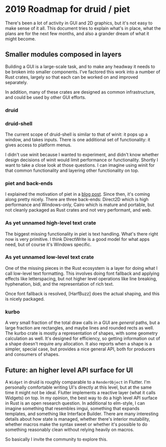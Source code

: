 # 2019 Roadmap for druid / piet

There's been a lot of activity in GUI and 2D graphics, but it's not easy to make sense of it all. This document tries to explain what's in place, what the plans are for the next few months, and also a grander dream of what it might become.

## Smaller modules composed in layers

Building a GUI is a large-scale task, and to make any headway it needs to be broken into smaller components. I've factored this work into a number of Rust crates, largely so that each can be worked on and improved separately.

In addition, many of these crates are designed as common infrastructure, and could be used by other GUI efforts.

### druid

### druid-shell

The current scope of druid-shell is similar to that of winit: it pops up a window, and takes inputs. There is one additional set of functionality: it gives access to platform menus.

I didn't use winit because I wanted to experiment, and didn't know whether design decisions of winit would limit performance or functionality. Shortly I want to take a close look at those questions. I can imagine using winit for that common functionality and layering other functionality on top.

### piet and back-ends

I explained the motivation of piet in a [blog post](https://raphlinus.github.io/rust/graphics/2018/10/11/2d-graphics.html). Since then, it's coming along pretty nicely. There are three back-ends: Direct2D which is high performance and Windows-only, Cairo which is mature and portable, but not cleanly packaged as Rust crates and not very performant, and web.

### As yet unnamed high-level text crate

The biggest missing functionality in piet is text handling. What's there right now is very primitive. I think DirectWrite is a good model for what apps need, but of course it's Windows specific.

### As yet unnamed low-level text crate

One of the missing pieces in the Rust ecosystem is a layer for doing what I call low-level text formatting. This involves doing font fallback and applying effects like letterspacing, but not higher level operations like line breaking, hyphenation, bidi, and the representation of rich text.

Once font fallback is resolved, [HarfBuzz] does the actual shaping, and this is nicely packaged.

### kurbo

A very small fraction of the total draw calls in a GUI are *general* paths, but a large fraction are rectangles, and maybe lines and rounded rects as well. The kurbo crate is mostly a representation of shapes, with some geometry calculation as well. It's designed for efficiency, so getting information out of a shape doesn't require any allocation. It also reports when a shape is a simpler, special case, but provides a nice general API, both for producers and consumers of shapes.

## Future: an higher level API surface for UI

A `Widget` in druid is roughly comparable to a `RenderObject` in Flutter. I'm personally comfortable writing UI's directly at this level, but at the same time it might not be ideal. Flutter implements a reactive layer (what it calls Widgets) on top. In my opinion, the best way to do a high level API surface in Rust is an open research question. In additional to elm-style, I can imagine something that resembles imgui, something that expands templates, and something like Interface Builder. There are many interesting details about how state is managed, whether there's interior mutability, whether macros make the syntax sweet or whether it's possible to do something reasonably clean without relying heavily on macros.

So basically I invite the community to explore this.
